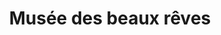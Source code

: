 ---
title: Musée des beaux rêves
description: >-
    Bonjour cher visiteur !
    Je suis Pierre Lacour, fondateur de ce musée.
    À partir de mes 3 énigmes, je te défie de deviner mes 3 œuvres préférées.
    Te sens-tu prêt à relever le défi ?

image: musbr.jpg
video: musbr.mp4
link: https://musbr.netlify.app/
mention: >-
    Vous devez vous trouver au musée pour vivre pleinement l'expérience. L'expérience a été conçue pour une navigation sur mobile (et non sur ordinateur).
locked: false
---